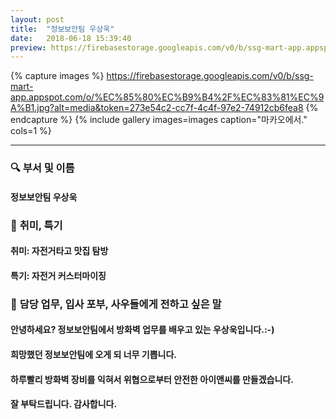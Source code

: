 ```yaml
---
layout: post
title:  "정보보안팀 우상욱"
date:   2018-06-18 15:39:40
preview: https://firebasestorage.googleapis.com/v0/b/ssg-mart-app.appspot.com/o/%EB%8F%99%EA%B8%B0%EC%82%AC%EC%A7%84%2F191918.jpg?alt=media&token=cec0f983-5415-4588-b32a-2f8233d9f5f9
---
```


{% capture images %}
https://firebasestorage.googleapis.com/v0/b/ssg-mart-app.appspot.com/o/%EC%85%80%EC%B9%B4%2F%EC%83%81%EC%9A%B1.jpg?alt=media&token=273e54c2-cc7f-4c4f-97e2-74912cb6fea8
{% endcapture %}
{% include gallery images=images caption="마카오에서." cols=1 %}

---

### 🔍 **부서 및 이름**

#### 정보보안팀 우상욱
    
### 🔔 **취미, 특기**

#### 취미: 자전거타고 맛집 탐방
  
#### 특기: 자전거 커스터마이징

### 🔔 **담당 업무, 입사 포부, 사우들에게 전하고 싶은 말**

#### 안녕하세요? 정보보안팀에서 방화벽 업무를 배우고 있는 우상욱입니다.:-)
  
#### 희망했던 정보보안팀에 오게 되 너무 기쁩니다.
  
#### 하루빨리 방화벽 장비를 익혀서 위협으로부터 안전한 아이앤씨를 만들겠습니다.
  
#### 잘 부탁드립니다. 감사합니다.
    